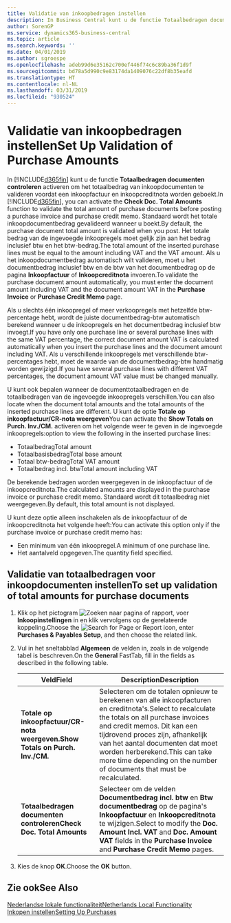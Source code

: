 ```yaml
---
title: Validatie van inkoopbedragen instellen
description: In Business Central kunt u de functie Totaalbedragen documenten controleren activeren om het totaalbedrag van inkoopdocumenten te valideren voordat een inkoopfactuur en inkoopcreditnota worden geboekt.
author: SorenGP
ms.service: dynamics365-business-central
ms.topic: article
ms.search.keywords: ''
ms.date: 04/01/2019
ms.author: sgroespe
ms.openlocfilehash: adeb99d6e35162c700ef446f74c6c89ba36f1d9f
ms.sourcegitcommit: bd78a5d990c9e83174da1409076c22df8b35eafd
ms.translationtype: HT
ms.contentlocale: nl-NL
ms.lasthandoff: 03/31/2019
ms.locfileid: "930524"
---
```

# <a name="set-up-validation-of-purchase-amounts"></a><span data-ttu-id="73835-103">Validatie van inkoopbedragen instellen</span><span class="sxs-lookup"><span data-stu-id="73835-103">Set Up Validation of Purchase Amounts</span></span>
<span data-ttu-id="73835-104">In [!INCLUDE[d365fin](../../includes/d365fin_md.md)] kunt u de functie **Totaalbedragen documenten controleren** activeren om het totaalbedrag van inkoopdocumenten te valideren voordat een inkoopfactuur en inkoopcreditnota worden geboekt.</span><span class="sxs-lookup"><span data-stu-id="73835-104">In [!INCLUDE[d365fin](../../includes/d365fin_md.md)], you can activate the **Check Doc. Total Amounts** function to validate the total amount of purchase documents before posting a purchase invoice and purchase credit memo.</span></span> <span data-ttu-id="73835-105">Standaard wordt het totale inkoopdocumentbedrag gevalideerd wanneer u boekt.</span><span class="sxs-lookup"><span data-stu-id="73835-105">By default, the purchase document total amount is validated when you post.</span></span> <span data-ttu-id="73835-106">Het totale bedrag van de ingevoegde inkoopregels moet gelijk zijn aan het bedrag inclusief btw en het btw-bedrag.</span><span class="sxs-lookup"><span data-stu-id="73835-106">The total amount of the inserted purchase lines must be equal to the amount including VAT and the VAT amount.</span></span> <span data-ttu-id="73835-107">Als u het inkoopdocumentbedrag automatisch wilt valideren, moet u het documentbedrag inclusief btw en de btw van het documentbedrag op de pagina **Inkoopfactuur** of **Inkoopcreditnota** invoeren.</span><span class="sxs-lookup"><span data-stu-id="73835-107">To validate the purchase document amount automatically, you must enter the document amount including VAT and the document amount VAT in the **Purchase Invoice** or **Purchase Credit Memo** page.</span></span>  

<span data-ttu-id="73835-108">Als u slechts één inkoopregel of meer verkoopregels met hetzelfde btw-percentage hebt, wordt de juiste documentbedrag-btw automatisch berekend wanneer u de inkoopregels en het documentbedrag inclusief btw invoegt.</span><span class="sxs-lookup"><span data-stu-id="73835-108">If you have only one purchase line or several purchase lines with the same VAT percentage, the correct document amount VAT is calculated automatically when you insert the purchase lines and the document amount including VAT.</span></span> <span data-ttu-id="73835-109">Als u verschillende inkoopregels met verschillende btw-percentages hebt, moet de waarde van de documentbedrag-btw handmatig worden gewijzigd.</span><span class="sxs-lookup"><span data-stu-id="73835-109">If you have several purchase lines with different VAT percentages, the document amount VAT value must be changed manually.</span></span>  

<span data-ttu-id="73835-110">U kunt ook bepalen wanneer de documenttotaalbedragen en de totaalbedragen van de ingevoegde inkoopregels verschillen.</span><span class="sxs-lookup"><span data-stu-id="73835-110">You can also locate when the document total amounts and the total amounts of the inserted purchase lines are different.</span></span> <span data-ttu-id="73835-111">U kunt de optie **Totale op inkoopfactuur/CR-nota weergeven**</span><span class="sxs-lookup"><span data-stu-id="73835-111">You can activate the **Show Totals on Purch. Inv./CM.**</span></span> <span data-ttu-id="73835-112">activeren om het volgende weer te geven in de ingevoegde inkoopregels:</span><span class="sxs-lookup"><span data-stu-id="73835-112">option to view the following in the inserted purchase lines:</span></span>  

- <span data-ttu-id="73835-113">Totaalbedrag</span><span class="sxs-lookup"><span data-stu-id="73835-113">Total amount</span></span>  
- <span data-ttu-id="73835-114">Totaalbasisbedrag</span><span class="sxs-lookup"><span data-stu-id="73835-114">Total base amount</span></span>  
- <span data-ttu-id="73835-115">Totaal btw-bedrag</span><span class="sxs-lookup"><span data-stu-id="73835-115">Total VAT amount</span></span>  
- <span data-ttu-id="73835-116">Totaalbedrag incl. btw</span><span class="sxs-lookup"><span data-stu-id="73835-116">Total amount including VAT</span></span>  

<span data-ttu-id="73835-117">De berekende bedragen worden weergegeven in de inkoopfactuur of de inkoopcreditnota.</span><span class="sxs-lookup"><span data-stu-id="73835-117">The calculated amounts are displayed in the purchase invoice or purchase credit memo.</span></span> <span data-ttu-id="73835-118">Standaard wordt dit totaalbedrag niet weergegeven.</span><span class="sxs-lookup"><span data-stu-id="73835-118">By default, this total amount is not displayed.</span></span>  

<span data-ttu-id="73835-119">U kunt deze optie alleen inschakelen als de inkoopfactuur of de inkoopcreditnota het volgende heeft:</span><span class="sxs-lookup"><span data-stu-id="73835-119">You can activate this option only if the purchase invoice or purchase credit memo has:</span></span>  

- <span data-ttu-id="73835-120">Een minimum van één inkoopregel.</span><span class="sxs-lookup"><span data-stu-id="73835-120">A minimum of one purchase line.</span></span>  
- <span data-ttu-id="73835-121">Het aantalveld opgegeven.</span><span class="sxs-lookup"><span data-stu-id="73835-121">The quantity field specified.</span></span>  

## <a name="to-set-up-validation-of-total-amounts-for-purchase-documents"></a><span data-ttu-id="73835-122">Validatie van totaalbedragen voor inkoopdocumenten instellen</span><span class="sxs-lookup"><span data-stu-id="73835-122">To set up validation of total amounts for purchase documents</span></span>  

1.  <span data-ttu-id="73835-123">Klik op het pictogram ![Zoeken naar pagina of rapport](../../media/ui-search/search_small.png "pictogram Zoeken naar pagina of rapport"), voer **Inkoopinstellingen** in en klik vervolgens op de gerelateerde koppeling.</span><span class="sxs-lookup"><span data-stu-id="73835-123">Choose the ![Search for Page or Report](../../media/ui-search/search_small.png "Search for Page or Report icon") icon, enter **Purchases & Payables Setup**, and then choose the related link.</span></span>  
2.  <span data-ttu-id="73835-124">Vul in het sneltabblad **Algemeen** de velden in, zoals in de volgende tabel is beschreven.</span><span class="sxs-lookup"><span data-stu-id="73835-124">On the **General** FastTab, fill in the fields as described in the following table.</span></span>  

    |<span data-ttu-id="73835-125">Veld</span><span class="sxs-lookup"><span data-stu-id="73835-125">Field</span></span>|<span data-ttu-id="73835-126">Description</span><span class="sxs-lookup"><span data-stu-id="73835-126">Description</span></span>|  
    |---------------------------------|---------------------------------------|  
    |<span data-ttu-id="73835-127">**Totale op inkoopfactuur/CR-nota weergeven.**</span><span class="sxs-lookup"><span data-stu-id="73835-127">**Show Totals on Purch. Inv./CM.**</span></span>|<span data-ttu-id="73835-128">Selecteren om de totalen opnieuw te berekenen van alle inkoopfacturen en creditnota's.</span><span class="sxs-lookup"><span data-stu-id="73835-128">Select to recalculate the totals on all purchase invoices and credit memos.</span></span> <span data-ttu-id="73835-129">Dit kan een tijdrovend proces zijn, afhankelijk van het aantal documenten dat moet worden herberekend.</span><span class="sxs-lookup"><span data-stu-id="73835-129">This can take more time depending on the number of documents that must be recalculated.</span></span>|  
    |<span data-ttu-id="73835-130">**Totaalbedragen documenten controleren**</span><span class="sxs-lookup"><span data-stu-id="73835-130">**Check Doc. Total Amounts**</span></span>|<span data-ttu-id="73835-131">Selecteer om de velden **Documentbedrag incl. btw** en **Btw documentbedrag** op de pagina's **Inkoopfactuur** en **Inkoopcreditnota** te wijzigen.</span><span class="sxs-lookup"><span data-stu-id="73835-131">Select to modify the **Doc. Amount Incl. VAT** and **Doc. Amount VAT** fields in the **Purchase Invoice** and **Purchase Credit Memo** pages.</span></span>|  

3.  <span data-ttu-id="73835-132">Kies de knop **OK**.</span><span class="sxs-lookup"><span data-stu-id="73835-132">Choose the **OK** button.</span></span>  

## <a name="see-also"></a><span data-ttu-id="73835-133">Zie ook</span><span class="sxs-lookup"><span data-stu-id="73835-133">See Also</span></span>  
[<span data-ttu-id="73835-134">Nederlandse lokale functionaliteit</span><span class="sxs-lookup"><span data-stu-id="73835-134">Netherlands Local Functionality</span></span>](netherlands-local-functionality.md)  
[<span data-ttu-id="73835-135">Inkopen instellen</span><span class="sxs-lookup"><span data-stu-id="73835-135">Setting Up Purchases</span></span>](../../sales-how-work-standard-lines.md)
